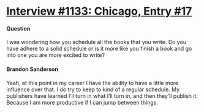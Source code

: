 # [Interview #1133: Chicago, Entry #17](https://www.theoryland.com/intvmain.php?i=1133#17)

#### Question

I was wondering how you schedule all the books that you write. Do you have adhere to a solid schedule or is it more like you finish a book and go into one you are more excited to write?

#### Brandon Sanderson

Yeah, at this point in my career I have the ability to have a little more influence over that. I do try to keep to kind of a regular schedule. My publishers have learned I’ll turn in what I’ll turn in, and then they’ll publish it. Because I am more productive if I can jump between things.

